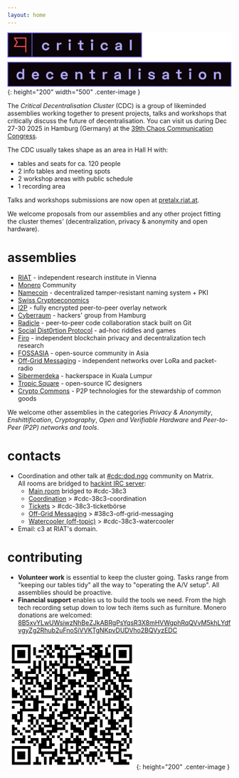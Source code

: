```yaml
---
layout: home
---
```


![Critical Decentralisation logo](/assets/logo-full-cdc.svg){: height="200" width="500" .center-image }

The _Critical Decentralisation Cluster_ (CDC) is a group of likeminded assemblies working together to present projects, talks and workshops that critically discuss the future of decentralisation. You can visit us during Dec 27-30 2025 in Hamburg (Germany) at the [39th Chaos Communication Congress](https://en.wikipedia.org/wiki/Chaos_Communication_Congress).

The CDC usually takes shape as an area in Hall H with:
* tables and seats for ca. 120 people
* 2 info tables and meeting spots
* 2 workshop areas with public schedule
* 1 recording area

Talks and workshops submissions are now open at [pretalx.riat.at](https://pretalx.riat.at/39c3/cfp).

We welcome proposals from our assemblies and any other project fitting the cluster themes' (decentralization, privacy & anonymity and open hardware).

# assemblies

* [RIAT](https://riat.at) - independent research institute in Vienna
* [Monero](https://www.getmonero.org) Community
* [Namecoin](https://www.namecoin.org) - decentralized tamper-resistant naming system + PKI
* [Swiss Cryptoeconomics](https://events.ccc.de/congress/2024/hub/en/assembly/swiss-crypto-economics)
* [I2P](https://geti2p.net) - fully encrypted peer-to-peer overlay network
* [Cyberraum](https://cyberraum.eu) - hackers' group from Hamburg
* [Radicle](https://radicle.xyz) - peer-to-peer code collaboration stack built on Git
* [Social Dist0rtion Protocol](https://www.dist0rtion.com) - ad-hoc riddles and games
* [Firo](https://firo.org) - independent blockchain privacy and decentralization tech research
* [FOSSASIA](https://fossasia.org) - open-source community in Asia
* [Off-Grid Messaging](https://events.ccc.de/congress/2024/hub/en/assembly/OGM) - independent networks over LoRa and packet-radio
* [Sibermerdeka](https://sibermerdeka.net) - hackerspace in Kuala Lumpur
* [Tropic Square](https://github.com/tropicsquare) - open-source IC designers
* [Crypto Commons](https://www.crypto-commons.org) - P2P technologies for the stewardship of common goods

We welcome other assemblies in the categories _Privacy & Anonymity_, _Enshittification_, _Cryptography_, _Open and Verifiable Hardware_ and _Peer-to-Peer (P2P) networks and tools_.

# contacts

* Coordination and other talk at [#cdc:dod.ngo](https://matrix.to/#/#cdc:dod.ngo) community on Matrix.\
  All rooms are bridged to [hackint IRC server](https://hackint.org):
  * [Main room](https://matrix.to/#/%23cdc-public%3Adod.ngo) bridged to #cdc-38c3
  * [Coordination](https://matrix.to/#/%23cdc-coordination%3Adod.ngo) > #cdc-38c3-coordination
  * [Tickets](https://matrix.to/#/%23cdc-tickets%3Adod.ngo) > #cdc-38c3-ticketbörse
  * [Off-Grid Messaging](https://matrix.to/#/%23c3ogm%3Astrafpla.net) > #38c3-off-grid-messaging
  * [Watercooler (off-topic)](https://matrix.to/#/%2338c3%3Adod.ngo) > #cdc-38c3-watercooler
* Email: c3 at RIAT's domain.

# contributing

* **Volunteer work** is essential to keep the cluster going. Tasks range from
  "keeping our tables tidy" all the way to "operating the A/V setup". All
  assemblies should be proactive.
* **Financial support** enables us to build the tools we need. From
   the high tech recording setup down to low tech items such as furniture.
   Monero donations are welcomed: [8B5xvYLwUWsiwzNhBeZJkABRgPsYqsR3X8mHVWgphRqQVvM5khLYdfvgyZg2Rhub2uFnoSiVVKTgNKpvDUDVho2BQVyzEDC](monero:8B5xvYLwUWsiwzNhBeZJkABRgPsYqsR3X8mHVWgphRqQVvM5khLYdfvgyZg2Rhub2uFnoSiVVKTgNKpvDUDVho2BQVyzEDC?tx_description=CDC)

![Monero (XMR) donations' address](/assets/donations-monero-qr.png){: height="200" .center-image }

